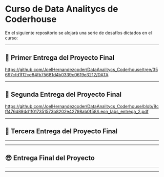 # Curso de Data Analitycs de Coderhouse

En el siguiente repositorio se alojará una serie de desafíos dictados en el curso:

-----------------------------------------------------------------------------------------------------------------------------------------------------------
## 🥇 Primer Entrega del Proyecto Final

https://github.com/JoelHernandezcoder/DataAnalitycs_Coderhouse/tree/35697cfd1f12ce84fb75681d4b0339c0619e3212/DATA

-----------------------------------------------------------------------------------------------------------------------------------------------------------
## 🥈 Segunda Entrega del Proyecto Final 

https://github.com/JoelHernandezcoder/DataAnalitycs_Coderhouse/blob/8cff476d894d1f017351573b8202e42798ab0f58/Leon_labs_entrega_2.pdf

-----------------------------------------------------------------------------------------------------------------------------------------------------------
##  🥉 Tercera Entrega del Proyecto Final 

----

-----------------------------------------------------------------------------------------------------------------------------------------------------------
## 😎 Entrega Final del Proyecto

----

-----------------------------------------------------------------------------------------------------------------------------------------------------------
